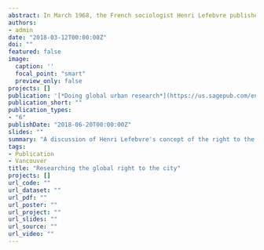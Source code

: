 ```yaml
---
abstract: In March 1968, the French sociologist Henri Lefebvre published a short book called *Droit à la ville*. Lefebvre was a professor at the suburban University of Nanterre, located on the periphery of the Paris region. Two months later, students from Nanterre were occupying universities across Paris, leading general strikes, and bringing the entire French economy to a halt with their demands for a radical transformation of French society and state. These students were the instigators of the famous May 1968 movement. Their banners and graffiti featured slogans such as ‘Be realistic, demand the impossible’, ‘Boredom is counterrevolutionary’, and ‘It is forbidden to forbid’. Some of the student leaders of the May 1968 movement were students of Lefebvre; as he himself described it, ‘the movement began in a big, crowded amphitheatre where I was giving a course’ (Ross, 1997, 82). And the movement as a whole can be understood as a collective attempt to claim a right to the city–what Lefebvre (1968 [1996, 158]; emphasis in original) called ‘a cry and a demand [...] a transformed and renewed right to urban life’. In the fifty years since Lefebvre first published Right to the City, the concept has served as a rallying cry for social activism, an inspiration for urban policymaking, and an organizing concept for critical urban research. It unites questions of inclusion and exclusion, social reproduction, the use of public space, social movements and urban development.
authors:
- admin
date: "2018-03-12T00:00:00Z"
doi: ""
featured: false
image:
  caption: ''
  focal_point: "smart"
  preview_only: false
projects: []
publication: '[*Doing global urban research*](https://us.sagepub.com/en-us/nam/doing-global-urban-research/book252261), John Harrison and Michael Hoyler, eds. Edward Elgar'
publication_short: ""
publication_types:
- "6"
publishDate: "2018-06-20T00:00:00Z"
slides: ""
summary: "A discussion of Henri Lefebvre's concept of the right to the city, and a case study of affordable housing struggles in Vancouver"
tags:
- Publication
- Vancouver
title: "Researching the global right to the city"
projects: []
url_code: ""
url_dataset: ""
url_pdf: ""
url_poster: ""
url_project: ""
url_slides: ""
url_source: ""
url_video: ""
---
```

